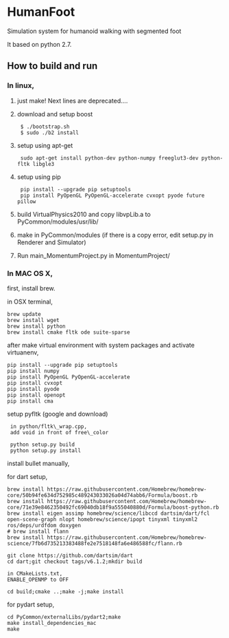 # HumanFoot

Simulation system for humanoid walking with segmented foot

It based on python 2.7.

## How to build and run
### In linux,

1. just make! Next lines are deprecated....

1. download and setup boost
	
		$ ./bootstrap.sh
		$ sudo ./b2 install
	
2. setup using apt-get

        sudo apt-get install python-dev python-numpy freeglut3-dev python-fltk libgle3

3. setup using pip

    	pip install --upgrade pip setuptools
    	pip install PyOpenGL PyOpenGL-accelerate cvxopt pyode future pillow

3. build VirtualPhysics2010 and copy libvpLib.a to PyCommon/modules/usr/lib/
4. make in PyCommon/modules (if there is a copy error, edit setup.py in Renderer and Simulator)
5. Run main_MomentumProject.py in MomentumProject/

### In MAC OS X,

first, install brew.

in OSX terminal,

    brew update
    brew install wget
    brew install python
    brew install cmake fltk ode suite-sparse

after make virtual environment with system packages and activate virtuanenv,

    pip install --upgrade pip setuptools
    pip install numpy
    pip install PyOpenGL PyOpenGL-accelerate
    pip install cvxopt
    pip install pyode
    pip install openopt
    pip install cma

setup pyfltk (google and download)

     in python/fltk\_wrap.cpp,
     add void in front of free\_color

     python setup.py build
     python setup.py install

install bullet manually,

for dart setup,
    
    brew install https://raw.githubusercontent.com/Homebrew/homebrew-core/50b94fe634d752985c489243033026a04d74abb6/Formula/boost.rb
    brew install https://raw.githubusercontent.com/Homebrew/homebrew-core/71e39e8462350492fc69040db18f9a555040880d/Formula/boost-python.rb
    brew install eigen assimp homebrew/science/libccd dartsim/dart/fcl open-scene-graph nlopt homebrew/science/ipopt tinyxml tinyxml2 ros/deps/urdfdom doxygen
    # brew install flann
    brew install https://raw.githubusercontent.com/Homebrew/homebrew-science/7fb6d735213383488fe2e7518148fa6e486588fc/flann.rb
    
    git clone https://github.com/dartsim/dart
    cd dart;git checkout tags/v6.1.2;mkdir build

    in CMakeLists.txt,
    ENABLE_OPENMP to OFF

    cd build;cmake ..;make -j;make install

for pydart setup,

    cd PyCommon/externalLibs/pydart2;make
    make install_dependencies_mac
    make
